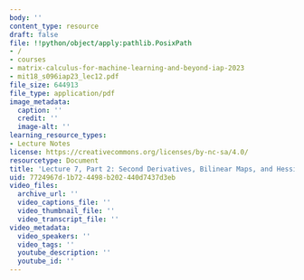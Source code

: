 ```yaml
---
body: ''
content_type: resource
draft: false
file: !!python/object/apply:pathlib.PosixPath
- /
- courses
- matrix-calculus-for-machine-learning-and-beyond-iap-2023
- mit18_s096iap23_lec12.pdf
file_size: 644913
file_type: application/pdf
image_metadata:
  caption: ''
  credit: ''
  image-alt: ''
learning_resource_types:
- Lecture Notes
license: https://creativecommons.org/licenses/by-nc-sa/4.0/
resourcetype: Document
title: 'Lecture 7, Part 2: Second Derivatives, Bilinear Maps, and Hessian Matrices'
uid: 7724967d-1b72-4498-b202-440d7437d3eb
video_files:
  archive_url: ''
  video_captions_file: ''
  video_thumbnail_file: ''
  video_transcript_file: ''
video_metadata:
  video_speakers: ''
  video_tags: ''
  youtube_description: ''
  youtube_id: ''
---
```

